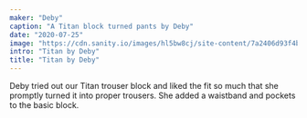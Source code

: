 ```yaml
---
maker: "Deby"
caption: "A Titan block turned pants by Deby"
date: "2020-07-25"
image: "https://cdn.sanity.io/images/hl5bw8cj/site-content/7a2406d93f4b40575b7c000e651a40a4b3191a74-2154x1280.jpg"
intro: "Titan by Deby"
title: "Titan by Deby"
---
```



Deby tried out our Titan trouser block and liked the fit so much that she promptly turned it into proper trousers.
She added a waistband and pockets to the basic block.

